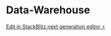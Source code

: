 # Data-Warehouse

[Edit in StackBlitz next generation editor ⚡️](https://stackblitz.com/~/github.com/VictorIdowu/Data-Warehouse)